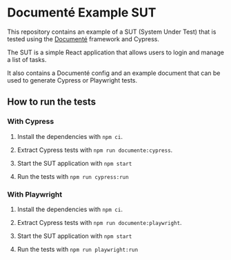 # Documenté Example SUT

This repository contains an example of a SUT (System Under Test) that is tested using the [Documenté](https://github.com/documente) framework and Cypress.

The SUT is a simple React application that allows users to login and manage a list of tasks.

It also contains a Documenté config and an example document that can be used to generate Cypress or Playwright tests.

## How to run the tests

### With Cypress

1. Install the dependencies with `npm ci`.

2. Extract Cypress tests with `npm run documente:cypress`.

3. Start the SUT application with `npm start`

4. Run the tests with `npm run cypress:run`

### With Playwright

1. Install the dependencies with `npm ci`.

2. Extract Cypress tests with `npm run documente:playwright`.

3. Start the SUT application with `npm start`

4. Run the tests with `npm run playwright:run`
